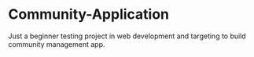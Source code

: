 # Community-Application
Just a beginner testing project in web development and targeting to build community management app.
